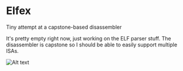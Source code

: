 # Elfex
Tiny attempt at a capstone-based disassembler

It's pretty empty right now, just working on the ELF parser stuff.
The disassembler is capstone so I should be able to easily support multiple ISAs.

![Alt text](http://i.imgur.com/DEFuV33.png "Capstone wrapper")
